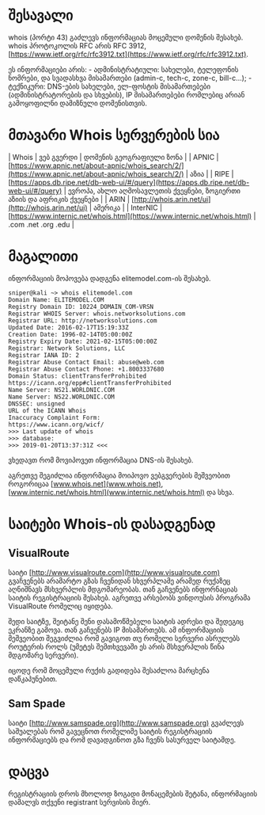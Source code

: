 # შესავალი

whois (პორტი 43) გაძლევს ინფორმაციას მოცემული დომენის შესახებ. whois პროტოკოლის
RFC არის RFC 3912, [https://www.ietf.org/rfc/rfc3912.txt](https://www.ietf.org/rfc/rfc3912.txt).

ეს ინფორმაციები არის: - ადმინისტრატიული: სახელები, ტელეფონის ნომრები, და
სვადასხვა მისამართები (admin-c, tech-c, zone-c, bill-c…); - ტექნიკური: DNS-ების
სახელები, ელ-ფოსტის მისამართებები (ადმინისტრატორების და სხვების), IP
მისამართებები რომლებიც არიან გამოყოფილნი დამიზნული დომენისთვის.

# მთავარი Whois სერვერების სია

|      Whois     |      ვებ გვერდი  											| დომენის გეოგრაფიული ზონა 	|
| APNIC	         | [https://www.apnic.net/about-apnic/whois_search/2/](https://www.apnic.net/about-apnic/whois_search/2/)  | აზია     |
| RIPE           | [https://apps.db.ripe.net/db-web-ui/#/query](https://apps.db.ripe.net/db-web-ui/#/query)     | ევროპა, ახლო აღმოსავლეთის ქვეყნები, ზოგიერთი აზიის და აფრიკის ქვეყნები |
| ARIN           | [http://whois.arin.net/ui](http://whois.arin.net/ui)                           		| ამერიკა |
| InterNIC       | [https://www.internic.net/whois.html](https://www.internic.net/whois.html)                	| .com .net .org .edu |

# მაგალითი

ინფორმაციის მოპოვება დადგენა elitemodel.com-ის შესახებ.

```
sniper@kali ~> whois elitemodel.com
Domain Name: ELITEMODEL.COM
Registry Domain ID: 10224_DOMAIN_COM-VRSN
Registrar WHOIS Server: whois.networksolutions.com
Registrar URL: http://networksolutions.com
Updated Date: 2016-02-17T15:19:33Z
Creation Date: 1996-02-14T05:00:00Z
Registry Expiry Date: 2021-02-15T05:00:00Z
Registrar: Network Solutions, LLC
Registrar IANA ID: 2
Registrar Abuse Contact Email: abuse@web.com
Registrar Abuse Contact Phone: +1.8003337680
Domain Status: clientTransferProhibited
https://icann.org/epp#clientTransferProhibited
Name Server: NS21.WORLDNIC.COM
Name Server: NS22.WORLDNIC.COM
DNSSEC: unsigned
URL of the ICANN Whois
Inaccuracy Complaint Form:
https://www.icann.org/wicf/
>>> Last update of whois
>>> database:
>>> 2019-01-20T13:37:31Z <<<
```

ვხედავთ რომ მოვიპოვეთ ინფორმაცია DNS-ის შესახებ.

აგრეთვე შეგიძლია ინფორმაცია მოიპოვო ვებგვერების მეშვეობით როგორიცაა
[www.whois.net](www.whois.net), [www.internic.net/whois.html](www.internic.net/whois.html) და სხვა.

# საიტები Whois-ის დასადგენად

## VisualRoute

საიტი [http://www.visualroute.com](http://www.visualroute.com) გვაჩვენებს არამარტო გზას ჩვენიდან სხვერპლამე
არამედ რუქაზეც აღნიშნავს მსხვერპლის მდგომარეობას. თან გაჩვენებს ინფორნაციას
საიტის რეგისტრაციის შესახებ. აგრეთვე არსებობს ვინდოუსის პროგრამა VisualRoute
რომელიც იყიდება.

შედი საიტზე, შეიტანე შენი დასამოწმებელი საიტის ადრესი და შედეგიც ეკრანზე
გამოვა. თან გაჩვენებს IP მისამართებს. ამ ინფორმაციის მეშვეობით შეგვიძლია რომ
გავიგოთ თუ რომელი სერვერი ასრულებს როუტერის როლს (უმეტეს შემთხვევაში ეს არის
მსხვერპლის წინა მდგომარე სერვერი).

იცოდე რომ მოცემული რუქის გადიდება შესაძლოა მარცხენა დაწკაპუნებით.

## Sam Spade

საიტი [http://www.samspade.org](http://www.samspade.org) გვაძლევს საშუალებას რომ გავეცნოთ რომელიმე საიტის რეგისტრაციის ინფორმაციებს და რომ დავადგინოთ გზა ჩვენს სასურველ საიტამდე.

# დაცვა
რეგისტრაციის დროს მხოლოდ ზოგადი მონაცემების შეტანა, ინფორმაციის დამალვს თქვენი
registrant სერვისის მიერ.

